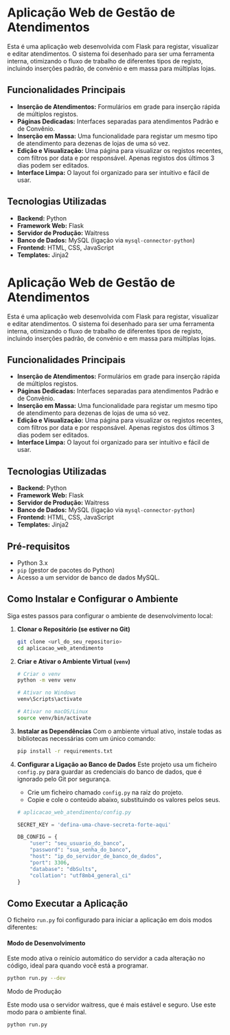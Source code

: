 # Aplicação Web de Gestão de Atendimentos

Esta é uma aplicação web desenvolvida com Flask para registar, visualizar e editar atendimentos. O sistema foi desenhado para ser uma ferramenta interna, otimizando o fluxo de trabalho de diferentes tipos de registo, incluindo inserções padrão, de convénio e em massa para múltiplas lojas.

## Funcionalidades Principais

-   **Inserção de Atendimentos:** Formulários em grade para inserção rápida de múltiplos registos.
-   **Páginas Dedicadas:** Interfaces separadas para atendimentos Padrão e de Convênio.
-   **Inserção em Massa:** Uma funcionalidade para registar um mesmo tipo de atendimento para dezenas de lojas de uma só vez.
-   **Edição e Visualização:** Uma página para visualizar os registos recentes, com filtros por data e por responsável. Apenas registos dos últimos 3 dias podem ser editados.
-   **Interface Limpa:** O layout foi organizado para ser intuitivo e fácil de usar.

## Tecnologias Utilizadas

-   **Backend:** Python
-   **Framework Web:** Flask
-   **Servidor de Produção:** Waitress
-   **Banco de Dados:** MySQL (ligação via `mysql-connector-python`)
-   **Frontend:** HTML, CSS, JavaScript
-   **Templates:** Jinja2

# Aplicação Web de Gestão de Atendimentos

Esta é uma aplicação web desenvolvida com Flask para registar, visualizar e editar atendimentos. O sistema foi desenhado para ser uma ferramenta interna, otimizando o fluxo de trabalho de diferentes tipos de registo, incluindo inserções padrão, de convénio e em massa para múltiplas lojas.

## Funcionalidades Principais

-   **Inserção de Atendimentos:** Formulários em grade para inserção rápida de múltiplos registos.
-   **Páginas Dedicadas:** Interfaces separadas para atendimentos Padrão e de Convênio.
-   **Inserção em Massa:** Uma funcionalidade para registar um mesmo tipo de atendimento para dezenas de lojas de uma só vez.
-   **Edição e Visualização:** Uma página para visualizar os registos recentes, com filtros por data e por responsável. Apenas registos dos últimos 3 dias podem ser editados.
-   **Interface Limpa:** O layout foi organizado para ser intuitivo e fácil de usar.

## Tecnologias Utilizadas

-   **Backend:** Python
-   **Framework Web:** Flask
-   **Servidor de Produção:** Waitress
-   **Banco de Dados:** MySQL (ligação via `mysql-connector-python`)
-   **Frontend:** HTML, CSS, JavaScript
-   **Templates:** Jinja2


## Pré-requisitos

-   Python 3.x
-   `pip` (gestor de pacotes do Python)
-   Acesso a um servidor de banco de dados MySQL.

## Como Instalar e Configurar o Ambiente

Siga estes passos para configurar o ambiente de desenvolvimento local:

1.  **Clonar o Repositório (se estiver no Git)**
    ```bash
    git clone <url_do_seu_repositorio>
    cd aplicacao_web_atendimento
    ```

2.  **Criar e Ativar o Ambiente Virtual (`venv`)**
    ```bash
    # Criar o venv
    python -m venv venv

    # Ativar no Windows
    venv\Scripts\activate

    # Ativar no macOS/Linux
    source venv/bin/activate
    ```

3.  **Instalar as Dependências**
    Com o ambiente virtual ativo, instale todas as bibliotecas necessárias com um único comando:
    ```bash
    pip install -r requirements.txt
    ```

4.  **Configurar a Ligação ao Banco de Dados**
    Este projeto usa um ficheiro `config.py` para guardar as credenciais do banco de dados, que é ignorado pelo Git por segurança.
    -   Crie um ficheiro chamado `config.py` na raiz do projeto.
    -   Copie e cole o conteúdo abaixo, substituindo os valores pelos seus.

    ```python
    # aplicacao_web_atendimento/config.py

    SECRET_KEY = 'defina-uma-chave-secreta-forte-aqui'

    DB_CONFIG = {
        "user": "seu_usuario_do_banco",
        "password": "sua_senha_do_banco",
        "host": "ip_do_servidor_de_banco_de_dados",
        "port": 3306,
        "database": "dbSults",
        "collation": "utf8mb4_general_ci"
    }
    ```

## Como Executar a Aplicação

O ficheiro `run.py` foi configurado para iniciar a aplicação em dois modos diferentes:

#### Modo de Desenvolvimento
Este modo ativa o reinício automático do servidor a cada alteração no código, ideal para quando você está a programar.

```bash
python run.py --dev
```

Modo de Produção

Este modo usa o servidor waitress, que é mais estável e seguro. Use este modo para o ambiente final.

```bash
python run.py
```